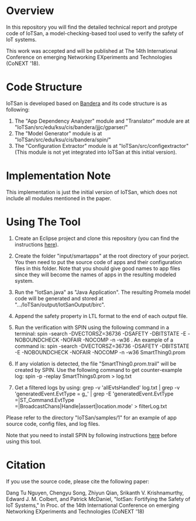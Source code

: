 # Overview

In this repository you will find the detailed technical report and protype code of IoTSan, a model-checking-based tool used to verify the safety of IoT systems.

This work was accepted and will be published at The 14th International Conference on emerging Networking EXperiments and Technologies (CoNEXT '18).

# Code Structure

IoTSan is developed based on [Bandera](http://bandera.projects.cs.ksu.edu/) and its code structure is as following:
1. The "App Dependency Analyzer" module and "Translator" module are at "IoTSan/src/edu/ksu/cis/bandera/jjjc/gparser/"
2. The "Model Generator" module is at "IoTSan/src/edu/ksu/cis/bandera/spin/"
3. The "Configuration Extractor" module is at "IoTSan/src/configextractor" (This module is not yet integrated into IoTSan at this initial version).

# Implementation Note

This implementation is just the initial version of IoTSan, which does not include all modules mentioned in the paper.

# Using The Tool

1. Create an Eclipse project and clone this repository (you can find the instructions [here](https://github.com/collab-uniba/socialcde4eclipse/wiki/How-to-import-a-GitHub-project-into-Eclipse)).

2. Create the folder "input/smartapps" at the root directory of your porject. You then need to put the source code of apps and their configuration files in this folder. Note that you should give good names to app files since they will become the names of apps in the resulting modeled system.

3. Run the "IotSan.java" as "Java Application". The resulting Promela model code will be generated and stored at ".../IoTSan/output/IotSanOutput/birc".

4. Append the safety property in LTL format to the end of each output file.

5. Run the verification with SPIN using the following command in a terminal: spin -search -DVECTORSZ=36736 -DSAFETY -DBITSTATE -E -NOBOUNDCHECK -NOFAIR -NOCOMP -n -w36 <Promela file>. An example of a command is: spin -search -DVECTORSZ=36736 -DSAFETY -DBITSTATE -E -NOBOUNDCHECK -NOFAIR -NOCOMP -n -w36 SmartThing0.prom

6. If any violation is detected, the file "SmartThing0.prom.trail" will be created by SPIN. Use the following command to get counter-example log: spin -p -replay SmartThings0.prom > log.txt

7. Get a filtered logs by using: grep -v 'allEvtsHandled' log.txt | grep -v 'generatedEvent.EvtType = g_' |  grep -E 'generatedEvent.EvtType =|ST_Command.EvtType =|BroadcastChans|Handle|assert|location.mode'  > filterLog.txt

Please refer to the directory "IoTSan/samples/1" for an example of app source code, config files, and log files.

Note that you need to install SPIN by following instructions [here](http://spinroot.com/spin/whatispin.html) before using this tool.

# Citation
If you use the source code, please cite the following paper:

Dang Tu Nguyen, Chengyu Song, Zhiyun Qian, Srikanth V. Krishnamurthy, Edward J. M. Colbert, and Patrick McDaniel, "IotSan: Fortifying the Safety of IoT Systems," In Proc. of the 14th International Conference on emerging Networking EXperiments and Technologies (CoNEXT '18)
